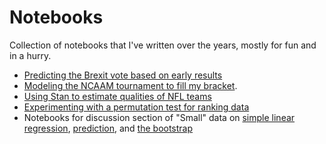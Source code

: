 # Notebooks
Collection of notebooks that I've written over the years, mostly for fun and in a hurry.

- [Predicting the Brexit vote based on early results](https://github.com/schmit/fun-notebooks/blob/master/notebooks/brexit-vote/predicting-brexit-early-counts.ipynb)
- [Modeling the NCAAM tournament to fill my bracket](https://github.com/schmit/fun-notebooks/blob/master/notebooks/march-madness-2017/how-i-fill-my-bracket-2017.ipynb).
- [Using Stan to estimate qualities of NFL teams](https://github.com/schmit/fun-notebooks/blob/master/notebooks/nfl-2016/stan-for-nfl.ipynb)
- [Experimenting with a permutation test for ranking data](https://github.com/schmit/fun-notebooks/blob/master/notebooks/permutation-test-for-rankings/permutation-test-for-rankings-data.ipynb)
- Notebooks for discussion section of "Small" data on [simple linear regression](https://github.com/schmit/fun-notebooks/blob/master/notebooks/small-data-discussion-sections/simple-linear-regression.ipynb), [prediction](https://github.com/schmit/fun-notebooks/blob/master/notebooks/small-data-discussion-sections/prediction.ipynb), and [the bootstrap](https://github.com/schmit/fun-notebooks/blob/master/notebooks/small-data-discussion-sections/the-bootstrap.ipynb)
